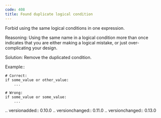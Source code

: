 ```yaml
---
code: 408
title: Found duplicate logical condition
---
```



Forbid using the same logical conditions in one expression.

Reasoning:
    Using the same name in a logical condition more than once
    indicates that you are either making a logical mistake,
    or just over-complicating your design.

Solution:
    Remove the duplicated condition.

Example::

    # Correct:
    if some_value or other_value:
        ...

    # Wrong:
    if some_value or some_value:
        ...

.. versionadded:: 0.10.0
.. versionchanged:: 0.11.0
.. versionchanged:: 0.13.0